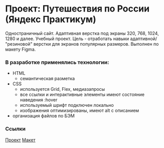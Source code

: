 # Проект: Путешествия по России (Яндекс Практикум)
Одностраничный сайт. Адаптивная верстка под экраны 320, 768, 1024, 1280 и далее.
Учебный проект. Цель - отработать навыки адаптивной/ "резиновой" верстки для экранов популярных размеров. Выполнен по макету Figma.

### В разработке применялись технологии:
* HTML
  -  семантическая разметка
* CSS
  - используется Grid, Flex, медиазапросы
  - все ссылки и интерактивные элементы имеют состояние наведения :hover
  - используемый шрифт подключен локально 
  - изображения оптимизированы, имеют alt c описанием
* организация файлов по БЭМ

### Ссылки
[Проект](https://nurgaleevadi.github.io/russian-travel-portfolio/)
[Макет](https://www.figma.com/file/5S2WSbEFL6awjVWJ0NWL8Q/Sprint-3_-Russia-_-desktop-%2B-mobile?node-id=28503%3A0&t=l4JZ8a2Tn30YeshM-0)

